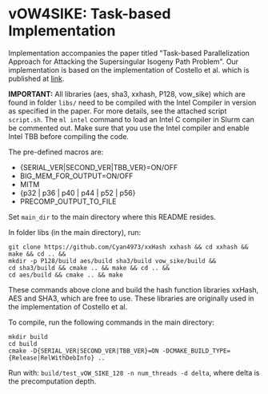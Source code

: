 # vOW4SIKE: Task-based Implementation

Implementation accompanies the paper titled "Task-based Parallelization Approach for Attacking the Supersingular Isogeny Path Problem".
Our implementation is based on the implementation of Costello et al. which is published at [link](https://github.com/microsoft/vOW4SIKE).

**IMPORTANT:** 
All libraries (aes, sha3, xxhash, P128, vow_sike) which are found in folder `libs/` need to be compiled with the Intel Compiler in version as specified in the paper. 
For more details, see the attached script `script.sh`.
The `ml intel` command to load an Intel C compiler in Slurm can be commented out. 
Make sure that you use the Intel compiler and enable Intel TBB before compiling the code.

The pre-defined macros are:
- {SERIAL_VER|SECOND_VER|TBB_VER}=ON/OFF
- BIG_MEM_FOR_OUTPUT=ON/OFF
- MITM
- {p32 | p36 | p40 | p44 | p52 | p56}
- PRECOMP_OUTPUT_TO_FILE

Set `main_dir` to the main directory where this README resides.

In folder libs (in the main directory), run:
```
git clone https://github.com/Cyan4973/xxHash xxhash && cd xxhash && make && cd .. &&
mkdir -p P128/build aes/build sha3/build vow_sike/build &&
cd sha3/build && cmake .. && make && cd .. &&
cd aes/build && cmake .. && make
```
These commands above clone and build the hash function libraries xxHash, AES and SHA3, which are free to use. 
These libraries are originally used in the implementation of Costello et al.

To compile, run the following commands in the main directory:
```
mkdir build
cd build
cmake -D{SERIAL_VER|SECOND_VER|TBB_VER}=ON -DCMAKE_BUILD_TYPE={Release|RelWithDebInfo} ..
```

Run with:
`build/test_vOW_SIKE_128 -n num_threads -d delta`, where delta is the precomputation depth.
